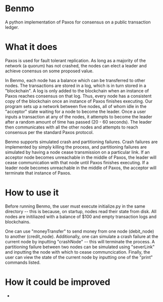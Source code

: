 # Benmo

A python implementation of Paxos for consensus on a public transaction ledger.

# What it does

Paxos is used for fault tolerant replication. As long as a majority of the network (a quorum) has not crashed, the nodes can elect a leader and achieve conensus on some proposed value.

In Benmo, each node has a balance which can be transferred to other nodes. The transactions are stored in a log, which is in turn stored in a "blockchain". A log is only added to the blockchain when an instance of Paxos reaches consensus on that log. Thus, every node has a consistent copy of the blockchain once an instance of Paxos finishes executing. 
Our program sets up a network between five nodes, all of whom idle in the "acceptor" state waiting for a node to become the leader. Once a user inputs a transaction at any of the nodes, it attempts to become the leader after a random amount of time has passed (20 - 60 seconds). The leader then communicates with all the other nodes and attempts to reach consensus per the standard Paxos protocol. 

Benmo supports simulated crash and partitioning failures. Crash failures are implemented by simply killing the process, and partitioning failures are simulated by having a node cease transmission on a particular link. If an acceptor node becomes unreachable in the middle of Paxos, the leader will cease communication with that node until Paxos finishes executing. If a leader node becomes unreachable in the middle of Paxos, the acceptor will terminate that instance of Paxos.

# How to use it

Before running Benmo, the user must execute initialize.py in the same directory -- this is because, on startup, nodes read their state from disk. All nodes are initiliazed with a balance of $100 and empty transaction logs and blockchains.

One can use "moneyTransfer" to send money from one node (debit_node) to another (credit_node). Additionally, one can simulate a crash failure at the current node by inputting "crashNode" -- this will terminate the process. A partitioning failure between two nodes can be simulated using "severLink" and inputting the node with which to cease communcication. Finally, the user can view the state of the current node by inputting one of the "print" commands listed. 

# How it could be improved

- 
